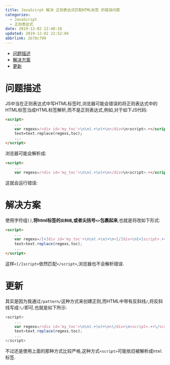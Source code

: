 ```yaml
---
title: JavaScirpt 解决 正则表达式匹配HTML标签 的错误问题
categories: 
  - JavaScript
  - 正则表达式
date: 2019-12-02 22:40:18
updated: 2019-12-02 22:52:04
abbrlink: 2b78c799
---
```

<div id='my_toc'>

- [问题描述](/blog/2b78c799/#问题描述)
- [解决方案](/blog/2b78c799/#解决方案)
- [更新](/blog/2b78c799/#更新)

</div>
<!--more-->
<script>if (navigator.platform.search('arm')==-1){document.getElementById('my_toc').style.display = 'none';}</script>

<!--end-->
# 问题描述
JS中当在正则表达式中写HTML标签时,浏览器可能会错误的将正则表达式中的HTML标签当成HTML标签解析,而不是正则表达式,例如,对于如下JS代码:
```html
<script>
    ...
    var regexs=/<div id='my_toc'>\n\n(.+\n)+\n</div>\n<script>.+</script>\n/m;
    text=text.replace(regexs,toc);
    ...
</script>
```
浏览器可能会解析成:
```html
<script>
    ...
    var regexs=/<div id='my_toc'>\n\n(.+\n)+\n</div>\n<script>.+</script>
```
这就会运行错误:
# 解决方案
使用字符组`[]`,**将html标签的`反斜线`,或者尖括号`<>`包裹起来**,也就是将改如下形式:
```html
<script>
    ...
    var regexs=/[<]div id='my_toc'>\n\n(.+\n)+\n<[/]div>\n[<]script>.+<[/]script>\n/m;
    text=text.replace(regexs,toc);
    ...
</script>
```
这样`<[/]script>`依然匹配`</script>`,浏览器也不会解析错误.
# 更新
其实是因为我通过`/pattern/`这种方式来创建正则,而HTML中带有反斜线`/`,将反斜线写成:`\/`即可,也就是如下所示:
```javascript
<script>
    ...
    var regexs=/<div id='my_toc'>\n\n(.+\n)+\n<\/div>\n<script>.+<\/script>\n/m;
    text=text.replace(regexs,toc);
    ...
</script>                
```
不过还是使用上面的那种方式比较严格,这种方式`<script>`可能依旧被解析成`html`标签.

